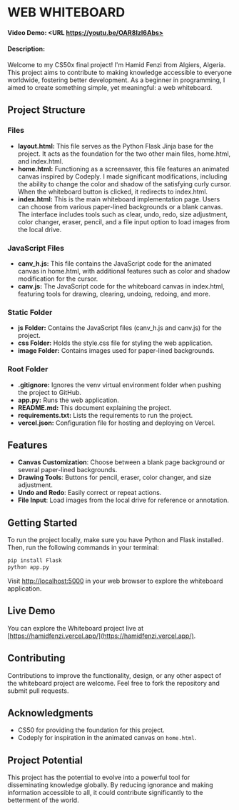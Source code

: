 # WEB WHITEBOARD
#### Video Demo:  <URL https://youtu.be/OAR8Izl6Abs>
#### Description:

Welcome to my CS50x final project! I'm Hamid Fenzi from Algiers, Algeria. This project aims to contribute to making knowledge accessible to everyone worldwide, fostering better development. As a beginner in programming, I aimed to create something simple, yet meaningful: a web whiteboard.

## Project Structure

### Files
- **layout.html:** This file serves as the Python Flask Jinja base for the project. It acts as the foundation for the two other main files, home.html, and index.html.
- **home.html:** Functioning as a screensaver, this file features an animated canvas inspired by Codeply. I made significant modifications, including the ability to change the color and shadow of the satisfying curly cursor. When the whiteboard button is clicked, it redirects to index.html.
- **index.html:** This is the main whiteboard implementation page. Users can choose from various paper-lined backgrounds or a blank canvas. The interface includes tools such as clear, undo, redo, size adjustment, color changer, eraser, pencil, and a file input option to load images from the local drive.

### JavaScript Files
- **canv_h.js:** This file contains the JavaScript code for the animated canvas in home.html, with additional features such as color and shadow modification for the cursor.
- **canv.js:** The JavaScript code for the whiteboard canvas in index.html, featuring tools for drawing, clearing, undoing, redoing, and more.

### Static Folder
- **js Folder:** Contains the JavaScript files (canv_h.js and canv.js) for the project.
- **css Folder:** Holds the style.css file for styling the web application.
- **image Folder:** Contains images used for paper-lined backgrounds.

### Root Folder
- **.gitignore:** Ignores the venv virtual environment folder when pushing the project to GitHub.
- **app.py:** Runs the web application.
- **README.md:** This document explaining the project.
- **requirements.txt:** Lists the requirements to run the project.
- **vercel.json:** Configuration file for hosting and deploying on Vercel.

## Features

- **Canvas Customization**: Choose between a blank page background or several paper-lined backgrounds.
- **Drawing Tools**: Buttons for pencil, eraser, color changer, and size adjustment.
- **Undo and Redo**: Easily correct or repeat actions.
- **File Input**: Load images from the local drive for reference or annotation.

## Getting Started
To run the project locally, make sure you have Python and Flask installed. Then, run the following commands in your terminal:

```bash
pip install Flask
python app.py
```

Visit [http://localhost:5000](http://localhost:5000) in your web browser to explore the whiteboard application.

## Live Demo

You can explore the Whiteboard project live at [https://hamidfenzi.vercel.app/](https://hamidfenzi.vercel.app/).

## Contributing
Contributions to improve the functionality, design, or any other aspect of the whiteboard project are welcome. Feel free to fork the repository and submit pull requests.

## Acknowledgments
- CS50 for providing the foundation for this project.
- Codeply for inspiration in the animated canvas on `home.html`.

## Project Potential

This project has the potential to evolve into a powerful tool for disseminating knowledge globally. By reducing ignorance and making information accessible to all, it could contribute significantly to the betterment of the world.